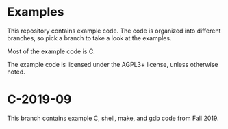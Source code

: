 # Examples

This repository contains example code. The code is organized into different branches, so pick a branch to take a look at the examples.

Most of the example code is C.

The example code is licensed under the AGPL3+ license, unless otherwise noted.

# C-2019-09

This branch contains example C, shell, make, and gdb code from Fall 2019.
